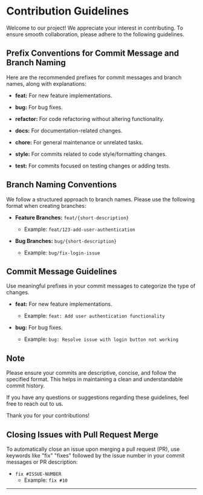 # Contribution Guidelines

Welcome to our project! We appreciate your interest in contributing. To ensure smooth collaboration, please adhere to the following guidelines.

## Prefix Conventions for Commit Message and Branch Naming

Here are the recommended prefixes for commit messages and branch names, along with explanations:

- **feat:** For new feature implementations.

- **bug:** For bug fixes.

- **refactor:** For code refactoring without altering functionality.

- **docs:** For documentation-related changes.

- **chore:** For general maintenance or unrelated tasks.

- **style:** For commits related to code style/formatting changes.

- **test:** For commits focused on testing changes or adding tests.


## Branch Naming Conventions

We follow a structured approach to branch names. Please use the following format when creating branches:

- **Feature Branches:** `feat/{short-description}`
  - Example: `feat/123-add-user-authentication`
  
- **Bug Branches:** `bug/{short-description}`
  - Example: `bug/fix-login-issue`

## Commit Message Guidelines

Use meaningful prefixes in your commit messages to categorize the type of changes.

- **feat:** For new feature implementations.
  - Example: `feat: Add user authentication functionality`

- **bug:** For bug fixes.
  - Example: `bug: Resolve issue with login button not working`

## Note

Please ensure your commits are descriptive, concise, and follow the specified format. This helps in maintaining a clean and understandable commit history.

If you have any questions or suggestions regarding these guidelines, feel free to reach out to us.

Thank you for your contributions!

## Closing Issues with Pull Request Merge

To automatically close an issue upon merging a pull request (PR), use keywords like "fix" "fixes" followed by the issue number in your commit messages or PR description:

- `
fix #ISSUE-NUMBER
`
  - Example: `fix #10`

---